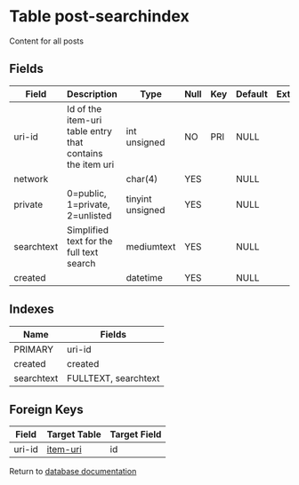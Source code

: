 Table post-searchindex
===========

Content for all posts

Fields
------

| Field      | Description                                               | Type             | Null | Key | Default | Extra |
| ---------- | --------------------------------------------------------- | ---------------- | ---- | --- | ------- | ----- |
| uri-id     | Id of the item-uri table entry that contains the item uri | int unsigned     | NO   | PRI | NULL    |       |
| network    |                                                           | char(4)          | YES  |     | NULL    |       |
| private    | 0=public, 1=private, 2=unlisted                           | tinyint unsigned | YES  |     | NULL    |       |
| searchtext | Simplified text for the full text search                  | mediumtext       | YES  |     | NULL    |       |
| created    |                                                           | datetime         | YES  |     | NULL    |       |

Indexes
------------

| Name       | Fields               |
| ---------- | -------------------- |
| PRIMARY    | uri-id               |
| created    | created              |
| searchtext | FULLTEXT, searchtext |

Foreign Keys
------------

| Field | Target Table | Target Field |
|-------|--------------|--------------|
| uri-id | [item-uri](help/database/db_item-uri) | id |

Return to [database documentation](help/database)
